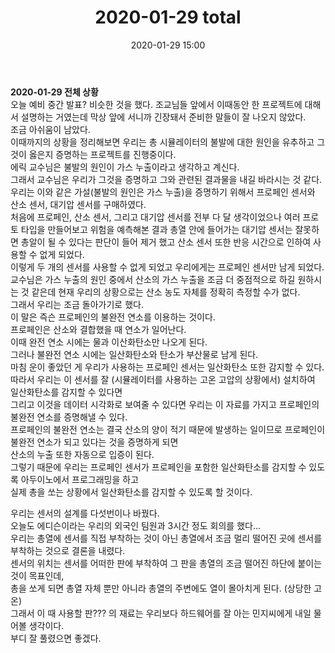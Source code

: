﻿---
title: "2020-01-29 total"
date: 2020-01-29 15:00
categories: purdueProject
---

**2020-01-29 전체 상황**  
오늘 예비 중간 발표? 비슷한 것을 했다. 조교님들 앞에서 이때동안 한 프로젝트에 대해서 설명하는 거였는데 
막상 앞에 서니까 긴장돼서 준비한 말들이 잘 나오지 않았다.  
조금 아쉬움이 남았다.  
이때까지의 상황을 정리해보면 우리는 총 시뮬레이터의 불발에 대한 원인을 유추하고 그것이 옳은지 증명하는 프로젝트를 진행중이다.  
에릭 교수님은 불발의 원인이 가스 누출이라고 생각하고 계신다.  
그래서 교수님은 우리가 그것을 증명하고 그와 관련된 결과물을 내길 바라시는 것 같다.  
우리는 이와 같은 가설(불발의 원인은 가스 누출)을 증명하기 위해서 프로페인 센서와 산소 센서, 대기압 센서를 구매하였다.  
처음에 프로페인, 산소 센서, 그리고 대기압 센서를 전부 다 달 생각이었으나 여러 프로토 타입을 만들어보고 위험을 예측해본 결과 
총열 안에 들어가는 대기압 센서는 잘못하면 총알이 될 수 있다는 판단이 들어 제거 했고 산소 센서 또한 반응 시간으로 인하여 사용할 수 없게 되었다.  
이렇게 두 개의 센서를 사용할 수 없게 되었고 우리에게는 프로페인 센서만 남게 되었다.  
교수님은 가스 누출의 원인 중에서 산소의 가스 누출을 조금 더 중점적으로 하길 원하시는 것 같은데 현재 우리의 상황으로는 산소 농도 자체를 정확히 측정할 수가 없다.  
그래서 우리는 조금 돌아가기로 했다.  
이 말은 즉슨 프로페인의 불완전 연소를 이용하는 것이다.  
프로페인은 산소와 결합했을 때 연소가 일어난다.  
이때 완전 연소 시에는 물과 이산화탄소만 나오게 된다.  
그러나 불완전 연소 시에는 일산화탄소와 탄소가 부산물로 남게 된다.  
마침 운이 좋았던 게 우리가 사용하는 프로페인 센서는 일산화탄소 또한 감지할 수 있다.  
따라서 우리는 이 센서를 잘 (시뮬레이터를 사용하는 고온 고압의 상황에서) 설치하여 일산화탄소를 감지할 수 있다면  
그리고 이것을 데이터 시각화로 보여줄 수 있다면 우리는 이 자료를 가지고 프로페인의 불완전 연소를 증명해낼 수 있다.  
프로페인의 불완전 연소는 결국 산소의 양이 적기 때문에 발생하는 일이므로 프로페인이 불완전 연소가 되고 있다는 것을 증명하게 되면  
산소의 누출 또한 자동으로 입증이 된다.  
그렇기 때문에 우리는 프로페인 센서가 프로페인을 포함한 일산화탄소를 감지할 수 있도록 아두이노에서 프로그래밍을 하고  
실제 총을 쏘는 상황에서 일산화탄소를 감지할 수 있도록 할 것이다.  
  
우리는 센서의 설계를 다섯번이나 바꿨다.  
오늘도 에디슨이라는 우리의 외국인 팀원과 3시간 정도 회의를 했다...  
우리는 총열에 센서를 직접 부착하는 것이 아닌 총열에서 조금 멀리 떨어진 곳에 센서를 부착하는 것으로 결론을 내렸다.  
센서의 위치는 센서를 어떠한 판에 부착하여 그 판을 총열의 조금 떨어진 하단에 붙이는 것이 목표인데,  
총을 쏘게 되면 총열 자체 뿐만 아니라 총열의 주변에도 열이 몰아치게 된다. (상당한 고온)  
그래서 이 때 사용할 판??? 의 재료는 우리보다 하드웨어를 잘 아는 민지씨에게 내일 물어볼 생각이다.  
부디 잘 풀렸으면 좋겠다.   
